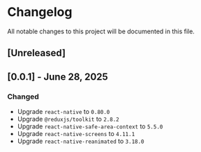 # Changelog

All notable changes to this project will be documented in this file.

## [Unreleased]

## [0.0.1] - June 28, 2025

### Changed

- Upgrade `react-native` to `0.80.0`
- Upgrade `@reduxjs/toolkit` to `2.8.2`
- Upgrade `react-native-safe-area-context` to `5.5.0`
- Upgrade `react-native-screens` to `4.11.1`
- Upgrade `react-native-reanimated` to `3.18.0`
